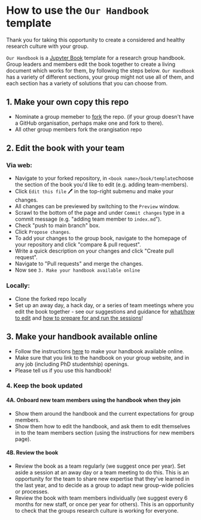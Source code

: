 # How to use the `Our Handbook` template

Thank you for taking this opportunity to create a considered and healthy research culture with your group.

`Our Handbook` is a [Jupyter Book](http://jupyterbook.org/) template for a research group handbook. 
Group leaders and members edit the book together to create a living document which works for them, by following the steps below. 
`Our Handbook` has a variety of different sections, your group might not use all of them, and each section has a variety of solutions that you can choose from.

## 1. Make your own copy this repo

* Nominate a group memeber to [fork](https://docs.github.com/en/pull-requests/collaborating-with-pull-requests/working-with-forks/about-forks) the repo. (if your group doesn't have a GitHub organisation, perhaps make one and fork to there).
* All other group members fork the orangisation repo 

## 2. Edit the book with your team

### Via web:

* Navigate to your forked repository, in `<book name>/book/template`choose the section of the book you'd like to edit (e.g. adding team-members).
* Click `Edit this file` 🖊 in the top-right submenu and make your changes.
* All changes can be previewed by switching to the `Preview` window.
* Scrawl to the bottom of the page and under `Commit changes` type in a commit message (e.g. "adding team member to `index.md`").
* Check "push to main branch" box.
* Click `Propose changes`.
* To add your changes to the group book, navigate to the homepage of your repository and click "compare & pull request".
* Write a quick description on your changes and click "Create pull request".
* Navigate to "Pull requests" and merge the changes.
* Now see `3. Make your handbook available online`

### Locally:
* Clone the forked repo locally
* Set up an away day, a hack day, or a series of team meetings where you edit the book together - see our suggestions and guidance for [what/how to edit](../contributing) and [how to prepare for and run the sessions](editing-together)!
<!-- TODO: Make a guide to handbook hack days: preparations for organisers, instructions for members, etc, i.e. install VS code, add jupyterbook plugin, etc - and link here  see our [guide to handbook hack days](hack-day)-->

## 3. Make your handbook available online

<!-- TODO: add link below-->
* Follow the instructions [here](https://github.com/very-good-science/our-handbook/blob/main/book/guide/how-to-use/put-online.md) to make your handbook available online.
* Make sure that you link to the handbook on your group website, and in any job (including PhD studentship) openings.
* Please tell us if you use this handbook! 

### 4. Keep the book updated

#### 4A. Onboard new team members using the handbook when they join

* Show them around the handbook and the current expectations for group members.
* Show them how to edit the handbook, and ask them to edit themselves in to the team members section (using the instructions for new members page).

#### 4B. Review the book

* Review the book as a team regularly (we suggest once per year). Set aside a session at an away day or a team meeting to do this. This is an opportunity for the team to share new expertise that they've learned in the last year, and to decide as a group to adapt new group-wide policies or processes.
* Review the book with team members individually (we suggest every 6 months for new staff, or once per year for others). This is an opportunity to check that the groups research culture is working for everyone.
